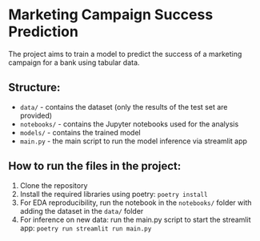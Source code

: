 # Marketing Campaign Success Prediction

The project aims to train a model to predict the success of a marketing campaign for a bank using tabular data.

## Structure:
- `data/` - contains the dataset (only the results of the test set are provided)
- `notebooks/` - contains the Jupyter notebooks used for the analysis
- `models/` - contains the trained model
- `main.py` - the main script to run the model inference via streamlit app


## How to run the files in the project:
1. Clone the repository
2. Install the required libraries using poetry: `poetry install`
3. For EDA reproducibility, run the notebook in the `notebooks/` folder with adding the dataset in the `data/` folder
4. For inference on new data: run the main.py script to start the streamlit app: 
```poetry run streamlit run main.py```